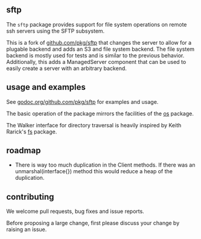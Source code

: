 sftp
----

The `sftp` package provides support for file system operations on remote ssh servers using the SFTP subsystem.

This is a fork of [github.com/pkg/sftp](http://github.com/pkg/sftp) that changes the server to allow for a plugable backend and adds an
S3 and file system backend. The file system backend is mostly used for tests and is similar to the previous behavior. Additionally, this
adds a ManagedServer component that can be used to easily create a server with an arbitrary backend.

usage and examples
------------------

See [godoc.org/github.com/pkg/sftp](http://godoc.org/github.com/pkg/sftp) for examples and usage.

The basic operation of the package mirrors the facilities of the [os](http://golang.org/pkg/os) package.

The Walker interface for directory traversal is heavily inspired by Keith Rarick's [fs](http://godoc.org/github.com/kr/fs) package.

roadmap
-------

 * There is way too much duplication in the Client methods. If there was an unmarshal(interface{}) method this would reduce a heap of the duplication.

contributing
------------

We welcome pull requests, bug fixes and issue reports.

Before proposing a large change, first please discuss your change by raising an issue.
